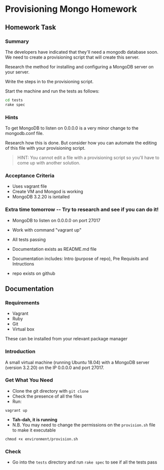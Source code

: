 # Provisioning Mongo Homework

## Homework Task

### Summary

The developers have indicated that they'll need a mongodb database soon. We need to create a provisioning script that will create this server.

Research the method for installing and configuring a MongoDB server on your server.

Write the steps in to the provisioning script.

Start the machine and run the tests as follows:

```bash
cd tests
rake spec
```

### Hints

To get MongoDB to listen on 0.0.0.0 is a very minor change to the mongodb.conf file.

Research how this is done. But consider how you can automate the editing of this file with your provisioning script.

> HINT: You cannot edit a file with a provisioning script so you'll have to come up with another solution.


### Acceptance Criteria

* Uses vagrant file
* Create VM and Mongod is working
* MongoDB 3.2.20 is isntalled

### Extra time tomorrow -- Try to research and see if you can do it!
* MongoDB to listen on 0.0.0.0 on port 27017
* Work with command "vagrant up"
* All tests passing

* Documentation exists as README.md file
* Documentation includes: Intro (purpose of repo), Pre Requisits  and Intructions

* repo exists on github


## Documentation

### Requirements

* Vagrant
* Ruby
* Git
* Virtual box

These can be installed from your relevant package manager

### Introduction

A small virtual machine (running Ubuntu 18.04) with a MongoDB server (version 3.2.20) on the IP 0.0.0.0 and port 27017.

### Get What You Need

* Clone the git directory with `git clone`
* Check the presence of all the files
* Run:
```
vagrant up
```
* **Tah-dah, it is running**
* N.B. You may need to change the permissions on the `provision.sh` file to make it executable
```
chmod +x environment/provision.sh
```

### Check

* Go into the `tests` directory and run `rake spec` to see if all the tests pass
